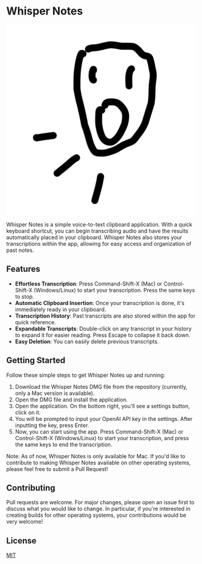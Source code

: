 # Whisper Notes

![Whisper Notes Logo](public/logo.png)

Whisper Notes is a simple voice-to-text clipboard application. With a quick keyboard shortcut, you can begin transcribing audio and have the results automatically placed in your clipboard. Whisper Notes also stores your transcriptions within the app, allowing for easy access and organization of past notes.

## Features

- **Effortless Transcription**: Press Command-Shift-X (Mac) or Control-Shift-X (Windows/Linux) to start your transcription. Press the same keys to stop.
- **Automatic Clipboard Insertion**: Once your transcription is done, it's immediately ready in your clipboard.
- **Transcription History**: Past transcripts are also stored within the app for quick reference.
- **Expandable Transcripts**: Double-click on any transcript in your history to expand it for easier reading. Press Escape to collapse it back down.
- **Easy Deletion**: You can easily delete previous transcripts.

## Getting Started

Follow these simple steps to get Whisper Notes up and running:

1. Download the Whisper Notes DMG file from the repository (currently, only a Mac version is available).
2. Open the DMG file and install the application.
3. Open the application. On the bottom right, you'll see a settings button, click on it.
4. You will be prompted to input your OpenAI API key in the settings. After inputting the key, press Enter.
5. Now, you can start using the app. Press Command-Shift-X (Mac) or Control-Shift-X (Windows/Linux) to start your transcription, and press the same keys to end the transcription.

Note: As of now, Whisper Notes is only available for Mac. If you'd like to contribute to making Whisper Notes available on other operating systems, please feel free to submit a Pull Request!

## Contributing

Pull requests are welcome. For major changes, please open an issue first to discuss what you would like to change. In particular, if you're interested in creating builds for other operating systems, your contributions would be very welcome!

## License

[MIT](https://choosealicense.com/licenses/mit/)

